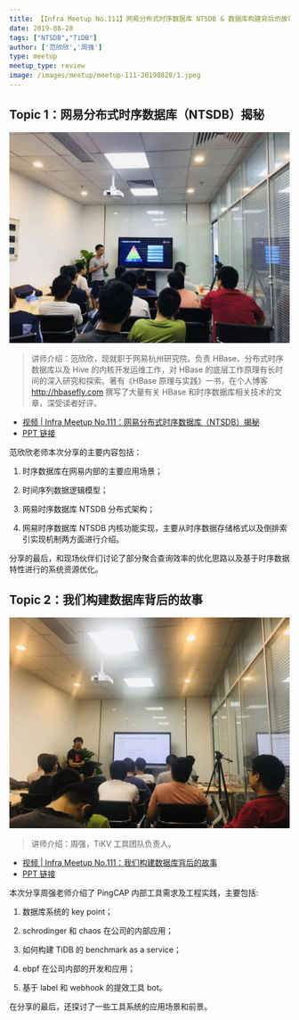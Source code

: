 ```yaml
---
title: 【Infra Meetup No.111】网易分布式时序数据库 NTSDB & 数据库构建背后的故事 
date: 2019-08-28
tags: ["NTSDB","TiDB"]
author: ['范欣欣','周强']
type: meetup
meetup_type: review
image: /images/meetup/meetup-111-20190828/1.jpeg
---
```


## Topic 1：网易分布式时序数据库（NTSDB）揭秘

![范欣欣 | 网易杭州研究院](media/meetup-111-20190828/1.jpeg)

>讲师介绍：范欣欣，现就职于网易杭州研究院。负责 HBase、分布式时序数据库以及 Hive 的内核开发运维工作，对 HBase 的底层工作原理有长时间的深入研究和探索。著有《HBase 原理与实践》一书，在个人博客 http://hbasefly.com 撰写了大量有关 HBase 和时序数据库相关技术的文章，深受读者好评。

+ [视频 | Infra Meetup No.111：网易分布式时序数据库（NTSDB）揭秘](https://www.bilibili.com/video/av65689617/?p=1)
+ [PPT 链接](https://github.com/pingcap/presentations/blob/master/Infra-Meetup/nfra-Meetup-111-%E8%8C%83%E6%AC%A3%E6%AC%A3-%E7%BD%91%E6%98%93%E5%88%86%E5%B8%83%E5%BC%8F%E6%97%B6%E5%BA%8F%E6%95%B0%E6%8D%AE%E5%BA%93%EF%BC%88NTSDB%EF%BC%89%E6%8F%AD%E7%A7%98.pdf)

范欣欣老师本次分享的主要内容包括：

1. 时序数据库在网易内部的主要应用场景；

2. 时间序列数据逻辑模型；

3. 网易时序数据库 NTSDB 分布式架构；

4. 网易时序数据库 NTSDB 内核功能实现，主要从时序数据存储格式以及倒排索引实现机制两方面进行介绍。

分享的最后，和现场伙伴们讨论了部分聚合查询效率的优化思路以及基于时序数据特性进行的系统资源优化。

## Topic 2：我们构建数据库背后的故事

![周强 | TiKV 工具团队负责人](media/meetup-111-20190828/2.jpeg)

>讲师介绍：周强，TiKV 工具团队负责人。

+ [视频 | Infra Meetup No.111：我们构建数据库背后的故事](https://www.bilibili.com/video/av65689617/?p=2)
+ [PPT 链接](https://github.com/pingcap/presentations/blob/master/Infra-Meetup/Infra-Meetup-111-%E5%91%A8%E5%BC%BA-%E6%88%91%E4%BB%AC%E6%9E%84%E5%BB%BA%E6%95%B0%E6%8D%AE%E5%BA%93%E8%83%8C%E5%90%8E%E7%9A%84%E6%95%85%E4%BA%8B.pdf)

本次分享周强老师介绍了 PingCAP 内部工具需求及工程实践，主要包括:

1. 数据库系统的 key point；

2. schrodinger 和 chaos 在公司的内部应用；

3. 如何构建 TiDB 的 benchmark as a service；

4. ebpf 在公司内部的开发和应用；

5. 基于 label 和 webhook 的提效工具 bot。

在分享的最后，还探讨了一些工具系统的应用场景和前景。


